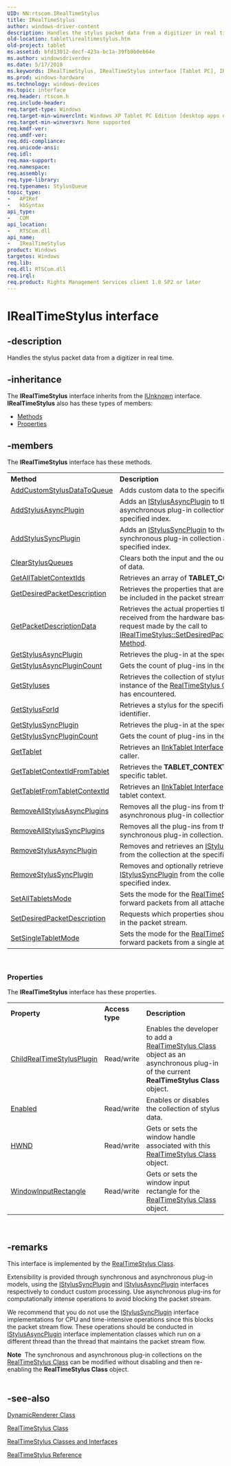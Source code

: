 ```yaml
---
UID: NN:rtscom.IRealTimeStylus
title: IRealTimeStylus
author: windows-driver-content
description: Handles the stylus packet data from a digitizer in real time.
old-location: tablet\irealtimestylus.htm
old-project: tablet
ms.assetid: bfd13012-decf-423a-bc1a-39fb9b0eb64e
ms.author: windowsdriverdev
ms.date: 5/17/2018
ms.keywords: IRealTimeStylus, IRealTimeStylus interface [Tablet PC], IRealTimeStylus interface [Tablet PC],described, bfd13012-decf-423a-bc1a-39fb9b0eb64e, rtscom/IRealTimeStylus, tablet.irealtimestylus
ms.prod: windows-hardware
ms.technology: windows-devices
ms.topic: interface
req.header: rtscom.h
req.include-header: 
req.target-type: Windows
req.target-min-winverclnt: Windows XP Tablet PC Edition [desktop apps only]
req.target-min-winversvr: None supported
req.kmdf-ver: 
req.umdf-ver: 
req.ddi-compliance: 
req.unicode-ansi: 
req.idl: 
req.max-support: 
req.namespace: 
req.assembly: 
req.type-library: 
req.typenames: StylusQueue
topic_type:
-	APIRef
-	kbSyntax
api_type:
-	COM
api_location:
-	RTSCom.dll
api_name:
-	IRealTimeStylus
product: Windows
targetos: Windows
req.lib: 
req.dll: RTSCom.dll
req.irql: 
req.product: Rights Management Services client 1.0 SP2 or later
---
```


# IRealTimeStylus interface


## -description



Handles the stylus packet data from a digitizer in real time.




## -inheritance

The <b xmlns:loc="http://microsoft.com/wdcml/l10n">IRealTimeStylus</b> interface inherits from the <a href="https://msdn.microsoft.com/33f1d79a-33fc-4ce5-a372-e08bda378332">IUnknown</a> interface. <b>IRealTimeStylus</b> also has these types of members:
<ul>
<li><a href="https://docs.microsoft.com/">Methods</a></li>
<li><a href="https://docs.microsoft.com/">Properties</a></li>
</ul>

## -members

The <b>IRealTimeStylus</b> interface has these methods.
<table class="members" id="memberListMethods">
<tr>
<th align="left" width="37%">Method</th>
<th align="left" width="63%">Description</th>
</tr>
<tr data="declared;">
<td align="left" width="37%">
<a href="https://msdn.microsoft.com/9d216853-9103-4027-a724-f35d84553a9b">AddCustomStylusDataToQueue</a>
</td>
<td align="left" width="63%">
Adds custom data to the specified queue.

</td>
</tr>
<tr data="declared;">
<td align="left" width="37%">
<a href="https://msdn.microsoft.com/fc22fa79-469a-47f0-96ce-9a041fc8a617">AddStylusAsyncPlugin</a>
</td>
<td align="left" width="63%">
Adds an <a href="https://msdn.microsoft.com/bf961d70-2576-493b-a34d-c7c72b6c0234">IStylusAsyncPlugin</a> to the asynchronous plug-in collection at the specified index.

</td>
</tr>
<tr data="declared;">
<td align="left" width="37%">
<a href="https://msdn.microsoft.com/db38e39a-27ba-42ca-8748-b5e9c4db18f7">AddStylusSyncPlugin</a>
</td>
<td align="left" width="63%">
Adds an <a href="https://msdn.microsoft.com/e3e02d5a-a004-49de-b2d8-86ccfc120481">IStylusSyncPlugin</a> to the synchronous plug-in collection at the specified index.

</td>
</tr>
<tr data="declared;">
<td align="left" width="37%">
<a href="https://msdn.microsoft.com/28270403-9d6d-4e57-9ec5-0d697f4df185">ClearStylusQueues</a>
</td>
<td align="left" width="63%">
Clears both the input and the output queues of data.

</td>
</tr>
<tr data="declared;">
<td align="left" width="37%">
<a href="https://msdn.microsoft.com/1fac0624-2e1c-44b2-8a11-82b746a18356">GetAllTabletContextIds</a>
</td>
<td align="left" width="63%">
Retrieves an array of <b>TABLET_CONTEXT_ID</b>s.

</td>
</tr>
<tr data="declared;">
<td align="left" width="37%">
<a href="https://msdn.microsoft.com/8799eb17-8ad0-49c1-a278-40b3bff9d281">GetDesiredPacketDescription</a>
</td>
<td align="left" width="63%">
Retrieves the properties that are requested to be included in the packet stream.

</td>
</tr>
<tr data="declared;">
<td align="left" width="37%">
<a href="https://msdn.microsoft.com/7eff81c6-8ed5-434b-8e78-fcdb952f37e8">GetPacketDescriptionData</a>
</td>
<td align="left" width="63%">
Retrieves the actual properties that will be received from the hardware based on the request made by the call to <a href="https://msdn.microsoft.com/1ea8359b-fc9f-4929-9499-c5017eb3d763">IRealTimeStylus::SetDesiredPacketDescription Method</a>.

</td>
</tr>
<tr data="declared;">
<td align="left" width="37%">
<a href="https://msdn.microsoft.com/229e14f6-e0b1-40e0-a58e-daf1ba08cd1f">GetStylusAsyncPlugin</a>
</td>
<td align="left" width="63%">
Retrieves the plug-in at the specified index.

</td>
</tr>
<tr data="declared;">
<td align="left" width="37%">
<a href="https://msdn.microsoft.com/45861b92-0a2c-42ec-96e5-c3afd45e0e85">GetStylusAsyncPluginCount</a>
</td>
<td align="left" width="63%">
Gets the count of plug-ins in the collection.

</td>
</tr>
<tr data="declared;">
<td align="left" width="37%">
<a href="https://msdn.microsoft.com/1e838591-ce9e-4f3f-9b5e-b8414faac6ba">GetStyluses</a>
</td>
<td align="left" width="63%">
Retrieves the collection of styluses this instance of the <a href="https://msdn.microsoft.com/fd686a78-b0a8-41d2-a37b-90544f531270">RealTimeStylus Class</a> object has encountered.

</td>
</tr>
<tr data="declared;">
<td align="left" width="37%">
<a href="https://msdn.microsoft.com/16218bd3-9e92-407b-99b1-155d4387641e">GetStylusForId</a>
</td>
<td align="left" width="63%">
Retrieves a stylus for the specific stylus identifier.

</td>
</tr>
<tr data="declared;">
<td align="left" width="37%">
<a href="https://msdn.microsoft.com/ec587954-cf7c-4f2d-a20d-b401011f7140">GetStylusSyncPlugin</a>
</td>
<td align="left" width="63%">
Retrieves the plug-in at the specified index.

</td>
</tr>
<tr data="declared;">
<td align="left" width="37%">
<a href="https://msdn.microsoft.com/1f8d9097-6f17-4c62-a624-98583ac26f98">GetStylusSyncPluginCount</a>
</td>
<td align="left" width="63%">
Gets the count of plug-ins in the collection.

</td>
</tr>
<tr data="declared;">
<td align="left" width="37%">
<a href="https://msdn.microsoft.com/38970fc0-ec4c-4068-a146-83edaa040c8c">GetTablet</a>
</td>
<td align="left" width="63%">
Retrieves an <a href="https://msdn.microsoft.com/9a945740-b191-41f5-8b3d-49b7e2d1e463">IInkTablet Interface</a> object to the caller.

</td>
</tr>
<tr data="declared;">
<td align="left" width="37%">
<a href="https://msdn.microsoft.com/9f4cc882-c25f-4862-8b78-4db108d0b5d4">GetTabletContextIdFromTablet</a>
</td>
<td align="left" width="63%">
Retrieves the <b>TABLET_CONTEXT_ID</b> for a specific tablet.

</td>
</tr>
<tr data="declared;">
<td align="left" width="37%">
<a href="https://msdn.microsoft.com/be736eaf-8632-4e71-b1d8-c851a9d417e5">GetTabletFromTabletContextId</a>
</td>
<td align="left" width="63%">
Retrieves an <a href="https://msdn.microsoft.com/9a945740-b191-41f5-8b3d-49b7e2d1e463">IInkTablet Interface</a> for a specific tablet context.

</td>
</tr>
<tr data="declared;">
<td align="left" width="37%">
<a href="https://msdn.microsoft.com/98b97156-f181-45f4-9cfb-13816f8042e6">RemoveAllStylusAsyncPlugins</a>
</td>
<td align="left" width="63%">
Removes all the plug-ins from the asynchronous plug-in collection.

</td>
</tr>
<tr data="declared;">
<td align="left" width="37%">
<a href="https://msdn.microsoft.com/6d6aa14b-f1f5-460a-b37a-5187022ad301">RemoveAllStylusSyncPlugins</a>
</td>
<td align="left" width="63%">
Removes all the plug-ins from the synchronous plug-in collection.

</td>
</tr>
<tr data="declared;">
<td align="left" width="37%">
<a href="https://msdn.microsoft.com/9c993147-3711-45ad-8996-e1434fd4b657">RemoveStylusAsyncPlugin</a>
</td>
<td align="left" width="63%">
Removes and retrieves an <a href="https://msdn.microsoft.com/bf961d70-2576-493b-a34d-c7c72b6c0234">IStylusAsyncPlugin</a> from the collection at the specified index.

</td>
</tr>
<tr data="declared;">
<td align="left" width="37%">
<a href="https://msdn.microsoft.com/5f04dc8a-c0f5-47fd-a814-490e1dfe2cf8">RemoveStylusSyncPlugin</a>
</td>
<td align="left" width="63%">
Removes and optionally retrieves an <a href="https://msdn.microsoft.com/e3e02d5a-a004-49de-b2d8-86ccfc120481">IStylusSyncPlugin</a> from the collection at the specified index.

</td>
</tr>
<tr data="declared;">
<td align="left" width="37%">
<a href="https://msdn.microsoft.com/cb8b2a17-68b9-482b-b212-ad129522ff2e">SetAllTabletsMode</a>
</td>
<td align="left" width="63%">
Sets the mode for the <a href="https://msdn.microsoft.com/fd686a78-b0a8-41d2-a37b-90544f531270">RealTimeStylus</a> to forward packets from all attached tablets.

</td>
</tr>
<tr data="declared;">
<td align="left" width="37%">
<a href="https://msdn.microsoft.com/1ea8359b-fc9f-4929-9499-c5017eb3d763">SetDesiredPacketDescription</a>
</td>
<td align="left" width="63%">
Requests which properties should be included in the packet stream.

</td>
</tr>
<tr data="declared;">
<td align="left" width="37%">
<a href="https://msdn.microsoft.com/7f3645fd-cb1e-4bd5-a995-d70197c61afc">SetSingleTabletMode</a>
</td>
<td align="left" width="63%">
Sets the mode for the <a href="https://msdn.microsoft.com/fd686a78-b0a8-41d2-a37b-90544f531270">RealTimeStylus</a> to forward packets from a single attached tablet.

</td>
</tr>
</table> 
<h3><a id="properties"></a>Properties</h3>The <b xmlns:loc="http://microsoft.com/wdcml/l10n">IRealTimeStylus</b> interface has these properties.
<table class="members" id="memberListProperties">
<tr>
<th align="left" width="27%">Property</th>
<th align="left" width="10%">Access type</th>
<th align="left" width="63%">Description</th>
</tr>
<tr data="declared;">
<td align="left" width="27%" xml:space="preserve">

<a href="https://msdn.microsoft.com/269c133c-6950-40e0-8de9-e38bfa06995e">ChildRealTimeStylusPlugin</a>


</td>
<td align="left" width="10%">
Read/write

</td>
<td align="left" width="63%">
Enables the developer to add a <a href="https://msdn.microsoft.com/fd686a78-b0a8-41d2-a37b-90544f531270">RealTimeStylus Class</a> object as an asynchronous plug-in of the current <b>RealTimeStylus Class</b> object.

</td>
</tr>
<tr data="declared;">
<td align="left" width="27%" xml:space="preserve">

<a href="https://msdn.microsoft.com/library/windows/hardware/dn966102">Enabled</a>


</td>
<td align="left" width="10%">
Read/write

</td>
<td align="left" width="63%">
Enables or disables the collection of stylus data.

</td>
</tr>
<tr data="declared;">
<td align="left" width="27%" xml:space="preserve">

<a href="https://msdn.microsoft.com/b6bc8053-80fa-45f3-8096-272b471a5f6d">HWND</a>


</td>
<td align="left" width="10%">
Read/write

</td>
<td align="left" width="63%">
Gets or sets the window handle associated with this <a href="https://msdn.microsoft.com/fd686a78-b0a8-41d2-a37b-90544f531270">RealTimeStylus Class</a> object.

</td>
</tr>
<tr data="declared;">
<td align="left" width="27%" xml:space="preserve">

<a href="https://msdn.microsoft.com/e202be43-48c7-4fa4-b049-efdda3ef2ada">WindowInputRectangle</a>


</td>
<td align="left" width="10%">
Read/write

</td>
<td align="left" width="63%">
Gets or sets the window input rectangle for the <a href="https://msdn.microsoft.com/fd686a78-b0a8-41d2-a37b-90544f531270">RealTimeStylus Class</a> object.

</td>
</tr>
</table> 


## -remarks



This interface is implemented by the <a href="https://msdn.microsoft.com/fd686a78-b0a8-41d2-a37b-90544f531270">RealTimeStylus Class</a>.

Extensibility is provided through synchronous and asynchronous plug-in models, using the <a href="https://msdn.microsoft.com/e3e02d5a-a004-49de-b2d8-86ccfc120481">IStylusSyncPlugin</a> and <a href="https://msdn.microsoft.com/bf961d70-2576-493b-a34d-c7c72b6c0234">IStylusAsyncPlugin</a> interfaces respectively to conduct custom processing. Use asynchronous plug-ins for computationally intense operations to avoid blocking the packet stream.

We recommend that you do not use the <a href="https://msdn.microsoft.com/e3e02d5a-a004-49de-b2d8-86ccfc120481">IStylusSyncPlugin</a> interface implementations for CPU and time-intensive operations since this blocks the packet stream flow. These operations should be conducted in <a href="https://msdn.microsoft.com/bf961d70-2576-493b-a34d-c7c72b6c0234">IStylusAsyncPlugin</a> interface implementation classes which run on a different thread than the thread that maintains the packet stream flow.

<div class="alert"><b>Note</b>  The synchronous and asynchronous plug-in collections on the <a href="https://msdn.microsoft.com/fd686a78-b0a8-41d2-a37b-90544f531270">RealTimeStylus Class</a> can be modified without disabling and then re-enabling the <b>RealTimeStylus Class</b> object.</div>
<div> </div>



## -see-also




<a href="https://msdn.microsoft.com/938e1eb2-3dd4-4e21-9c46-9ef840172b05">DynamicRenderer Class</a>



<a href="https://msdn.microsoft.com/fd686a78-b0a8-41d2-a37b-90544f531270">RealTimeStylus Class</a>



<a href="https://msdn.microsoft.com/fc0900b4-f08b-4a93-bbc0-d3db067d7917">RealTimeStylus Classes and Interfaces</a>



<a href="https://msdn.microsoft.com/a239b53c-7fc9-4211-962a-6cfbe0be4e4c">RealTimeStylus Reference</a>
 

 

